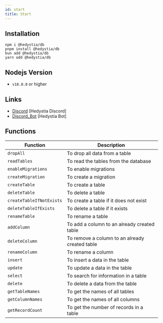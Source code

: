 ```yaml
---
id: start
title: Start
---
```


## Installation

```
npm i @hedystia/db
pnpm install @hedystia/db
bun add @hedystia/db
yarn add @hedystia/db
```

## Nodejs Version

- `v18.0.0` or higher

## Links

- [Discord](https://discord.gg/aXvuUpvRQs) [Hedystia Discord]
- [Discord_Bot](https://hedystia.com) [Hedystia Bot]

## Functions

| Function                 | Description                                    |
| ------------------------ | ---------------------------------------------- |
| `dropAll`                | To drop all data from a table                  |
| `readTables`             | To read the tables from the database           |
| `enableMigrations`       | To enable migrations                           |
| `createMigration`        | To create a migration                          |
| `createTable`            | To create a table                              |
| `deleteTable`            | To delete a table                              |
| `createTableIfNotExists` | To create a table if it does not exist         |
| `deleteTableIfExists`    | To delete a table if it exists                 |
| `renameTable`            | To rename a table                              |
| `addColumn`              | To add a column to an already created table    |
| `deleteColumn`           | To remove a column to an already created table |
| `renameColumn`           | To rename a column                             |
| `insert`                 | To insert a data in the table                  |
| `update`                 | To update a data in the table                  |
| `select`                 | To search for information in a table           |
| `delete`                 | To delete a data from the table                |
| `getTableNames`          | To get the names of all tables                 |
| `getColumnNames`         | To get the names of all columns                |
| `getRecordCount`         | To get the number of records in a table        |
